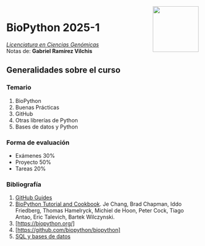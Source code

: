 <img src="https://francia.unam.mx/wp-content/uploads/2021/10/cropped-Logo-UNAM-Dorado-Square.png" width="120" height="120" align="right" />  

# BioPython 2025-1  
[_Licenciatura en Ciencias Genómicas_](https://www.lcg.unam.mx/)  
Notas de: **Gabriel Ramírez Vilchis**  

## Generalidades sobre el curso
  
### Temario  
1. BioPython  
2. Buenas Prácticas  
3. GitHub  
4. Otras librerías de Python  
5. Bases de datos y Python  

### Forma de evaluación
- Exámenes 30%
- Proyecto 50%
- Tareas 20%

### Bibliografía 
1.  [GitHub Guides](https://guides.github.com/)  
2. [BioPython Tutorial and Cookbook](http://biopython.org/DIST/docs/tutorial/Tutorial.pdf). Je Chang, Brad Chapman, Iddo Friedberg, Thomas Hamelryck, Michiel de Hoon, Peter Cock, Tiago Antao, Eric Talevich, Bartek Wilczynski.  
3. [https://biopython.org/]  
4. [https://github.com/biopython/biopython]  
5. [SQL y bases de datos](https://swcarpentry.github.io/sql-novice-survey/)
  